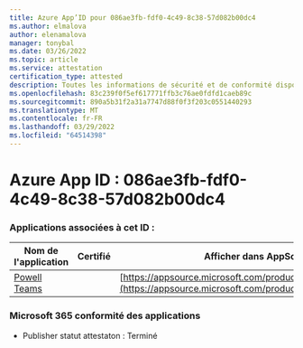 ```yaml
---
title: Azure App’ID pour 086ae3fb-fdf0-4c49-8c38-57d082b00dc4
ms.author: elmalova
author: elenamalova
manager: tonybal
ms.date: 03/26/2022
ms.topic: article
ms.service: attestation
certification_type: attested
description: Toutes les informations de sécurité et de conformité disponibles pour 086ae3fb-fdf0-4c49-8c38-57d082b00dc4.
ms.openlocfilehash: 83c239f0f5ef617771ffb3c76ae0fdfd1caeb89c
ms.sourcegitcommit: 890a5b31f2a31a7747d88f0f3f203c0551440293
ms.translationtype: MT
ms.contentlocale: fr-FR
ms.lasthandoff: 03/29/2022
ms.locfileid: "64514398"
---
```

# <a name="azure-app-id-086ae3fb-fdf0-4c49-8c38-57d082b00dc4"></a>Azure App ID : 086ae3fb-fdf0-4c49-8c38-57d082b00dc4


### <a name="apps-associated-with-this-id"></a>Applications associées à cet ID :
| **Nom de l'application** | **Certifié** | **Afficher dans AppSource** |
|--------------|---------------|-----------------------|
| [Powell Teams](../forward/WA200001585.md) |  | [https://appsource.microsoft.com/product/office/WA200001585](https://appsource.microsoft.com/product/office/WA200001585) |

### <a name="microsoft-365-app-compliance-status"></a>Microsoft 365 conformité des applications
- Publisher statut attestaton : Terminé
